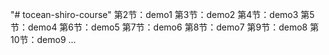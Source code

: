 "# tocean-shiro-course" 
第2节：demo1
第3节：demo2
第4节：demo3
第5节：demo4
第6节：demo5
第7节：demo6
第8节：demo7
第9节：demo8
第10节：demo9
...